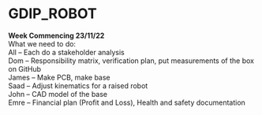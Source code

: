 # GDIP_ROBOT
<b>Week Commencing 23/11/22</b>
<br>
What we need to do:
<br>
All – Each do a stakeholder analysis
<br>
Dom – Responsibility matrix, verification plan, put measurements of the box on GitHub 
<br>
James – Make PCB, make base 
<br>
Saad – Adjust kinematics for a raised robot 
<br>
John – CAD model of the base 
<br>
Emre – Financial plan (Profit and Loss), Health and safety documentation 

